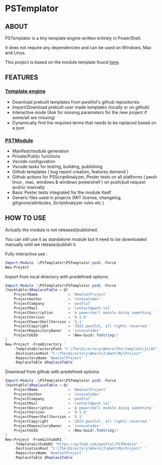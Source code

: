 # PSTemplator

## ABOUT

PSTemplator is a tiny template engine written entirely in PowerShell.

It does not require any dependencies and can be used on Windows, Mac and Linux.

This project is based on the module template found [here](https://github.com/pwshlol/PSTModule).

## FEATURES

### [Template engine](https://github.com/pwshlol/PSTemplator)

- Download prebuilt templates from pwshlol's github repositories
- Import/Download prebuilt user made templates (locally or on github)
- Interactive mode (Ask for missing parameters for the new project if some/all are missing)
- Dynamically find the required terms that needs to be replaced based on a json

### [PSTModule](https://github.com/pwshlol/PSTModule)

- Manifest/module generation
- Private/Public functions
- Vscode configuration
- Vscode tasks for testing, building, publishing
- Github templates ( bug report creation, features demand )
- Github actions for PSScriptAnalyzer, Pester tests on all platforms ( pwsh linux , mac, windows & windows powershell ) on push/pull request and/or manually
- Basic Pester tests integrated for the module itself
- Generic files used in projects (MIT license, changelog, gitignore/attributes, ScriptAnalyzer rules etc.)

## HOW TO USE

Actually the module is not released/published.

You can still use it as standalone module but it need to be downloaded manually until we release/publish it.

Fully interactive use :

```powershell
Import-Module .\PSTemplator\PSTemplator.psd1 -Force
New-Project
```

Import from local directory with predefined options:

```powershell
Import-Module .\PSTemplator\PSTemplator.psd1 -Force
[hashtable]$ReplaceTable = @{
    ProjectName              = 'NewCoolProject'
    ProjectAuthor            = 'innovatodev'
    ProjectCompany           = 'pwshlol'
    ProjectMail              = 'contact@pwsh.lol'
    ProjectDescription       = 'A powershell module doing something.'
    ProjectVersion           = '0.1.0'
    ProjectPowerShellVersion = '5.1'
    ProjectCopyright         = '2023 pwshlol, all rights reserved.'
    ProjectRepositoryOwner   = 'innovatodev'
    ProjectGUID              = (New-Guid).ToString()
}
New-Project -FromDirectory `
    -TemplateDirectoryPath "C:\The\Directory\Where\The\Template\Is\At" `
    -DestinationRoot "C:\The\Directory\Where\I\Want\My\Project" `
    -RepositoryName 'NewCoolProject' `
    -ReplaceTable $ReplaceTable
```

Download from github with predefined options:

```powershell
Import-Module .\PSTemplator\PSTemplator.psd1 -Force
[hashtable]$ReplaceTable = @{
    ProjectName              = 'NewCoolProject'
    ProjectAuthor            = 'innovatodev'
    ProjectCompany           = 'pwshlol'
    ProjectMail              = 'contact@pwsh.lol'
    ProjectDescription       = 'A powershell module doing something.'
    ProjectVersion           = '0.1.0'
    ProjectPowerShellVersion = '5.1'
    ProjectCopyright         = '2023 pwshlol, all rights reserved.'
    ProjectRepositoryOwner   = 'innovatodev'
    ProjectGUID              = (New-Guid).ToString()
}
New-Project -FromGithubURI `
    -TemplateGithubURI "https://github.com/pwshlol/PSTModule" `
    -DestinationRoot "C:\The\Directory\Where\I\Want\My\Project" `
    -RepositoryName 'NewCoolProject' `
    -ReplaceTable $ReplaceTable
```
